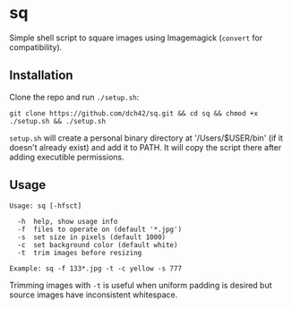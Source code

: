 # sq
Simple shell script to square images using Imagemagick (`convert` for compatibility).

## Installation

Clone the repo and run `./setup.sh`:

~~~
git clone https://github.com/dch42/sq.git && cd sq && chmod +x ./setup.sh && ./setup.sh
~~~

`setup.sh` will create a personal binary directory at '/Users/$USER/bin' (if it doesn't already exist) and add it to PATH. It will copy the script there after adding executible permissions.

## Usage
~~~
Usage: sq [-hfsct] 

  -h  help, show usage info
  -f  files to operate on (default '*.jpg')
  -s  set size in pixels (default 1000)
  -c  set background color (default white)
  -t  trim images before resizing

Example: sq -f 133*.jpg -t -c yellow -s 777
~~~

Trimming images with `-t` is useful when uniform padding is desired but source images have inconsistent whitespace.
